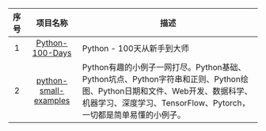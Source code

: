 | 序号  |                                   项目名称                                    | 描述                                                                                                                                                                                         |
| :---: | :---------------------------------------------------------------------------: | -------------------------------------------------------------------------------------------------------------------------------------------------------------------------------------------- |
|   1   |        [Python-100-Days](https://github.com/jackfrued/Python-100-Days)        | Python - 100天从新手到大师                                                                                                                                                                   |
|   2   | [python-small-examples](https://github.com/jackzhenguo/python-small-examples) | Python有趣的小例子一网打尽。Python基础、Python坑点、Python字符串和正则、Python绘图、Python日期和文件、Web开发、数据科学、机器学习、深度学习、TensorFlow、Pytorch，一切都是简单易懂的小例子。 |